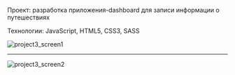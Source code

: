Проект: разработка приложения-dashboard для записи информации о путешествиях 

Технологии: JavaScript, HTML5, CSS3, SASS

![project3_screen1](https://user-images.githubusercontent.com/77698266/139585964-2242a6b6-7404-4b67-bdfd-5d192e016c49.jpg)

--------------------------------------------------------------------------------------------------------------------------

![project3_screen2](https://user-images.githubusercontent.com/77698266/139586094-07bcec47-25b4-4b71-a808-dbcc41c246a0.jpg)
